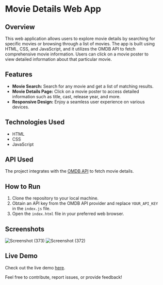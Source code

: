 # Movie Details Web App

## Overview
This web application allows users to explore movie details by searching for specific movies or browsing through a list of movies. The app is built using HTML, CSS, and JavaScript, and it utilizes the OMDB API to fetch comprehensive movie information. Users can click on a movie poster to view detailed information about that particular movie.

## Features
- **Movie Search:** Search for any movie and get a list of matching results.
- **Movie Details Page:** Click on a movie poster to access detailed information such as title, cast, release year, and more.
- **Responsive Design:** Enjoy a seamless user experience on various devices.

## Technologies Used
- HTML
- CSS
- JavaScript

## API Used
The project integrates with the [OMDB API](http://www.omdbapi.com/) to fetch movie details.

## How to Run
1. Clone the repository to your local machine.
2. Obtain an API key from the OMDB API provider and replace `YOUR_API_KEY` in the `index.js` file.
3. Open the `index.html` file in your preferred web browser.

## Screenshots

![Screenshot (373)](https://github.com/kanhaiya9309/Movie.com/assets/124244655/39f1262b-9ba5-470a-82c1-afe65a0b294b)
![Screenshot (372)](https://github.com/kanhaiya9309/Movie.com/assets/124244655/49ceeecc-befc-4297-8ae6-440da22e24fe)

## Live Demo
Check out the live demo [here](https://kanhaiya9309.github.io/Movie.com/).

Feel free to contribute, report issues, or provide feedback!
